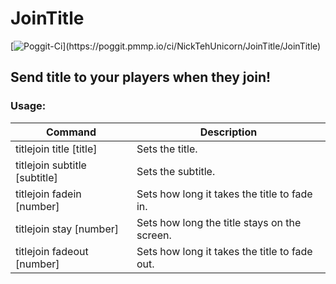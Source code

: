 # JoinTitle
[![Poggit-Ci](https://poggit.pmmp.io/ci.shield/NickTehUnicorn/JoinTitle/~)](https://poggit.pmmp.io/ci/NickTehUnicorn/JoinTitle/JoinTitle)
## Send title to your players when they join!

### Usage:
| Command  | Description |
| ------------- | ------------- |
| titlejoin title [title]  | Sets the title.  |
| titlejoin subtitle [subtitle]  | Sets the subtitle.  |
| titlejoin fadein [number]  | Sets how long it takes the title to fade in.  |
| titlejoin stay [number]  | Sets how long the title stays on the screen.  |
| titlejoin fadeout [number]  | Sets how long it takes the title to fade out.  |

